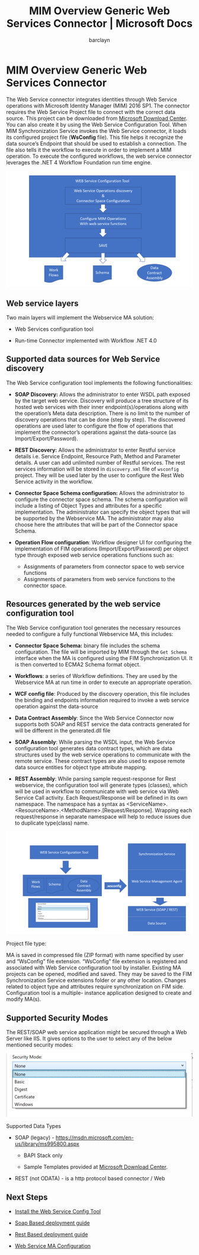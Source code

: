﻿---
# required metadata

title: MIM Overview Generic Web Services Connector | Microsoft Docs
description: Overview of the generic web services connector configuration and requirements
keywords:
author: barclayn
ms.author: barclayn
manager: mbaldwin
ms.date: 11/01/2017
ms.topic: get-started-article
ms.service: microsoft-identity-manager
ms.technology: security
ms.assetid: 
---

# MIM Overview Generic Web Services Connector

The Web Service connector integrates identities through Web Service operations with Microsoft Identity Manager (MIM) 2016 SP1. The connector requires the Web Service Project file to connect with the correct data source. This project can be downloaded from [Microsoft Download Center](http://go.microsoft.com/fwlink/?LinkID=235883). You can also create it by using the Web Service Configuration Tool.
When MIM Synchronization Service invokes the Web Service connector, it loads its configured project file (**WsConfig** file). This file helps it recognize the data source’s Endpoint that should be used to establish a connection. The file also tells it the workflow to execute in order to implement a MIM operation. To execute the configured workflows, the web service connector leverages the .NET 4 Workflow Foundation run time engine.

![workflow](media/microsoft-identity-manager-2016-ma-ws/workflow.png)

## Web service layers

Two main layers will implement the Webservice MA solution: 

- Web Services configuration tool

- Run-time Connector implemented with Workflow .NET 4.0

## Supported data sources for Web Service discovery

The Web Service configuration tool implements the following functionalities:

- **SOAP Discovery:** Allows the administrator to enter WSDL path exposed by the target web service. Discovery will produce a tree structure of its hosted web services with their inner  endpoint(s)/operations along with the operation’s Meta data description. There is no limit to the number of discovery operations that can be done (step by step). The discovered operations  are used later to configure the flow of operations that implement the connector’s operations against the data-source (as Import/Export/Password).

- **REST Discovery:** Allows the administrator to enter Restful service details i.e. Service Endpoint, Resource Path, Method and Parameter details. A user can add unlimited number of Restful services. The rest services information will be stored in ```discovery.xml``` file of ```wsconfig``` project. They will be used later by the user to configure the Rest Web Service activity in the workflow.

- **Connector Space Schema configuration:** Allows the administrator to configure the connector space schema. The schema configuration will include a listing of Object Types and attributes for a specific implementation. The administrator can specify the object types that will be supported by the Webservice MA. The administrator may also choose here the attributes that will be part of the Connector space Schema.

- **Operation Flow configuration**: Workflow designer UI for configuring the implementation of FIM operations (Import/Export/Password) per object type through exposed web service operations  functions such as:
    - Assignments of parameters from connector space to web service functions
    - Assignments of parameters from web service functions to the connector space.

## Resources generated by the web service configuration tool

The Web Service configuration tool generates the necessary resources needed to configure a fully functional Webservice MA, this includes:

- **Connector Space Schema:** binary file includes the schema configuration. The file will be imported by MIM through the ```Get Schema``` interface when the MA is configured using the FIM Synchronization UI. It is then converted to ECMA2 Schema format object.

- **Workflows**: a series of Workflow definitions. They are used by the Webservice MA at run time in order to execute an appropriate operation.

- **WCF config file**: Produced by the discovery operation, this file includes the binding and endpoints information required to invoke a web service operation against the data-source

- **Data Contract Assembly**: Since the Web Service Connector now supports both SOAP and REST service the data contracts generated for will be different in the generated.dll file

- **SOAP Assembly**: While parsing the WSDL input, the Web Service configuration tool generates data contract types, which are data structures used by the web service operations to communicate with the remote service. These contract types are also used to expose remote data source entities for object type attribute mapping.

- **REST Assembly**: While parsing sample request-response for Rest webservice, the configuration tool will generate types (classes), which will be used in workflow to communicate with web service via Web Service Call activity. Each Request/Response will be defined in its own namespace. The namespace has a syntax as \<ServiceName\>.\<ResourceName\>.\<MethodName\>.[Request/Response]. Wrapping each request/response in separate namespace will help to reduce issues due to duplicate type(class) name.

![](media/microsoft-identity-manager-2016-ma-ws/workflow2.png)

Project file type:

MA is saved in compressed file (ZIP format) with name specified by user and “WsConfig” file extension. “WsConfig” file extension is registered and associated with Web Service configuration tool by installer. Existing MA projects can be opened, modified and saved. They may be saved to the FIM Synchronization Service extensions folder or any other location. Changes related to object type and attributes require synchronization on FIM side.  Configuration tool is a multiple- instance application designed to create and modify MA(s).

## Supported Security Modes

The REST/SOAP web service application might be secured through a Web Server like IIS. It gives options to the user to select any of the below mentioned security modes:

![](media/microsoft-identity-manager-2016-ma-ws/security-mode.png)

Supported Data Types

-   SOAP (legacy) - <https://msdn.microsoft.com/en-us/library/ms995800.aspx>

    -   BAPI Stack only

    -   Sample Templates provided at [Microsoft Download Center](https://www.microsoft.com/en-us/download/details.aspx?id=51495).

-   REST (not ODATA) - is a http protocol based connector / Web

## Next Steps 

-   [Install the Web Service Config Tool](microsoft-identity-manager-2016-ma-ws-install.md)

-   [Soap Based deployment guide](microsoft-identity-manager-2016-ma-ws-soap.md)

-   [Rest Based deployment guide](microsoft-identity-manager-2016-ma-ws-restgeneric.md)

-   [Web Service MA Configuration](microsoft-identity-manager-2016-ma-ws-maconfig.md)
